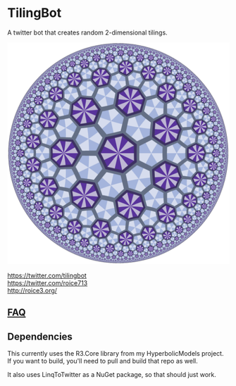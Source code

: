 # TilingBot

A twitter bot that creates random 2-dimensional tilings.

![alt text](https://raw.githubusercontent.com/roice3/TilingBot/master/73-110.png)

https://twitter.com/tilingbot  
https://twitter.com/roice713  
http://roice3.org/

## [FAQ](https://github.com/roice3/TilingBot/blob/master/FAQ.md)

## Dependencies

This currently uses the R3.Core library from my HyperbolicModels project. If you want to build, you'll need to pull and build that repo as well.

It also uses LinqToTwitter as a NuGet package, so that should just work.